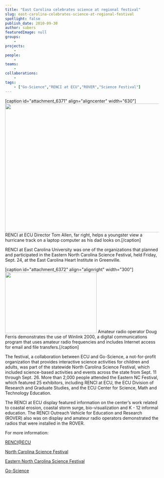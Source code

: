 ```yaml
---
title: "East Carolina celebrates science at regional festival"
slug: east-carolina-celebrates-science-at-regional-festival
spotlight: false
publish_date: 2010-09-30
author: subers
featuredImage: null
groups:
    - 
projects:
    - 
people:
    - 
teams: 
    - 
collaborations:
    - 
tags:
    - ["Go-Science","RENCI at ECU","ROVER","Science Festival"]
---
```

[caption id="attachment_6371" align="aligncenter" width="630"]<a href="http://www.renci.org/wp-content/uploads/2010/09/ScienceFest1sm.jpg"><img class="wp-image-6371 size-large" title="ScienceFest1sm" src="http://www.renci.org/wp-content/uploads/2010/09/ScienceFest1sm-630x421.jpg" alt="" width="630" height="421" /></a> RENCI at ECU Director Tom Allen, far right, helps a youngster view a hurricane track on a laptop computer as his dad looks on.[/caption]

RENCI at East Carolina University was one of the organizations that planned and participated in the Eastern North Carolina Science Festival, held Friday, Sept. 24, at the East Carolina Heart Institute in Greenville.

<!--more-->

[caption id="attachment_6372" align="alignright" width="300"]<a href="http://www.renci.org/wp-content/uploads/2010/09/ScienceFest2sm.jpg"><img class="size-medium wp-image-6372 " title="ScienceFest2sm" src="http://www.renci.org/wp-content/uploads/2010/09/ScienceFest2sm-300x200.jpg" alt="" width="300" height="200" /></a> Amateur radio operator Doug Ferris demonstrates the use of Winlink 2000, a digital communications program that uses amateur radio frequencies and includes Internet access for email and file transfers.[/caption]

The festival, a collaboration between ECU and Go-Science, a not-for-profit organization that provides interactive science activities for children and adults, was part of the statewide North Carolina Science Festival, which included science-based activities and events across the state from Sept. 11 through Sept. 26. More than 2,000 people attended the Eastern NC Festival, which featured 25 exhibitors, including RENCI at ECU, the ECU Division of Research and Graduate Studies, and the ECU Center for Science, Math and Technology Education.

The RENCI at ECU display featured information on the center’s work related to coastal erosion, coastal storm surge, bio-visualization and K - 12 informal education. The RENCI Outreach Vehicle for Education and Research (ROVER) also was on display and amateur radio operators demonstrated the radios that were installed in the ROVER.

For more information:

<a href="http://www.ecu.edu/renci/" target="_blank">RENCI@ECU</a>

<a href="http://www.ncsciencefestival.org/" target="_blank">North Carolina Science Festival</a>

<a href="http://go-science.org/?page_id=806" target="_blank">Eastern North Carolina Science Festival</a>

<a href="http://go-science.org/" target="_blank">Go-Science</a>
